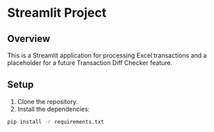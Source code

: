 # Streamlit Project

## Overview

This is a Streamlit application for processing Excel transactions and a placeholder for a future Transaction Diff Checker feature.

## Setup

1. Clone the repository.
2. Install the dependencies:

```bash
pip install -r requirements.txt

